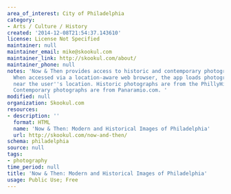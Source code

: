 ```yaml
---
area_of_interest: City of Philadelphia
category:
- Arts / Culture / History
created: '2014-12-08T21:54:37.143610'
license: License Not Specified
maintainer: null
maintainer_email: mike@skookul.com
maintainer_link: http://skookul.com/about/
maintainer_phone: null
notes: 'Now & Then provides access to historic and contemporary photographs of Philadelphia.
  When accessed via a location-aware web browser, the app loads photographs taken
  near the user''s location. Historic photographs are from the PhillyHistory.org database.
  Contemporary photographs are from Panaramio.com. '
modified: null
organization: Skookul.com
resources:
- description: ''
  format: HTML
  name: 'Now & Then: Modern and Historical Images of Philadelphia'
  url: http://skookul.com/now-and-then/
schema: philadelphia
source: null
tags: 
- photography
time_period: null
title: 'Now & Then: Modern and Historical Images of Philadelphia'
usage: Public Use; Free
---
```

